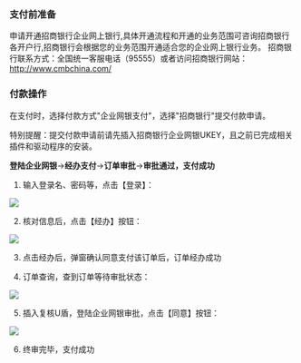 ### 支付前准备
申请开通招商银行企业网上银行,具体开通流程和开通的业务范围可咨询招商银行各开户行,招商银行会根据您的业务范围开通适合您的企业网上银行业务。
招商银行联系方式：全国统一客服电话（95555）或者访问招商银行网站：http://www.cmbchina.com/

### 付款操作
在支付时，选择付款方式"企业网银支付"，选择"招商银行"提交付款申请。

特别提醒：提交付款申请前请先插入招商银行企业网银UKEY，且之前已完成相关插件和驱动程序的安装。

**登陆企业网银**→**经办支付**→**订单审批**→**审批通过，支付成功**

1. 输入登录名、密码等，点击【登录】：

![](https://img30.360buyimg.com/pophelp/jfs/t6388/64/1160202048/273713/671560ad/594b3979Nbaf79b26.png)

2. 核对信息后，点击【经办】按钮：

![](https://img30.360buyimg.com/pophelp/jfs/t6070/339/3045557986/177920/9e113e0a/594b3981N13051158.png)

3. 点击经办后，弹窗确认同意支付该订单后，订单经办成功

4. 订单查询，查到订单等待审批状态：

![](https://img30.360buyimg.com/pophelp/jfs/t6235/157/1158177694/125339/78ed60d5/594b398cNf8424a0f.png)

5. 插入复核U盾，登陆企业网银审批，点击【同意】按钮：

![](https://img30.360buyimg.com/pophelp/jfs/t6049/20/3057146530/188601/1cde28d8/594b3993Nbfcf720e.png)

6. 终审完毕，支付成功
